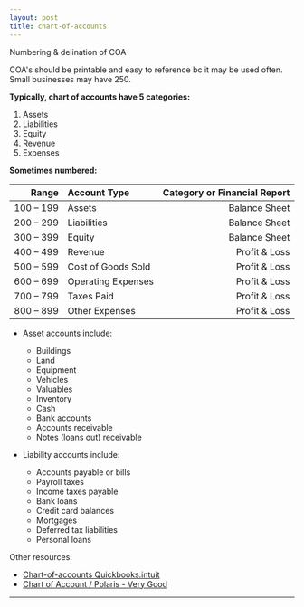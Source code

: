 ```yaml
---
layout: post
title: chart-of-accounts
---
```


Numbering & delination of COA

COA's should be printable and easy to reference bc it may be used often. Small businesses may have 250.

**Typically, chart of accounts have 5 categories:**
1. Assets
2. Liabilities
3. Equity
4. Revenue
5. Expenses

**Sometimes numbered:**

| Range | Account Type | Category or Financial Report |
|-:|:-|-:|
| 100 – 199 | Assets | Balance Sheet |
| 200 – 299 | Liabilities | Balance Sheet |
| 300 – 399 | Equity | Balance Sheet |
| 400 – 499 | Revenue | Profit & Loss |
| 500 – 599 | Cost of Goods Sold | Profit & Loss |
| 600 – 699 | Operating Expenses | Profit & Loss |
| 700 – 799 | Taxes Paid | Profit & Loss |
| 800 – 899 | Other Expenses | Profit & Loss |




- Asset accounts include:
   - Buildings
   - Land
   - Equipment
   - Vehicles
   - Valuables
   - Inventory
   - Cash
   - Bank accounts
   - Accounts receivable
   - Notes (loans out) receivable

- Liability accounts include:
   - Accounts payable or bills
   - Payroll taxes
   - Income taxes payable
   - Bank loans
   - Credit card balances
   - Mortgages
   - Deferred tax liabilities
   - Personal loans


Other resources: 
- [Chart-of-accounts Quickbooks.intuit](https://quickbooks.intuit.com/global/resources/accounting/chart-of-accounts-definition-and-example/)
- [Chart of Account / Polaris - Very Good](https://polaristaxandaccounting.com/chart-of-accounts-the-ultimate-guide-with-examples/)

---
